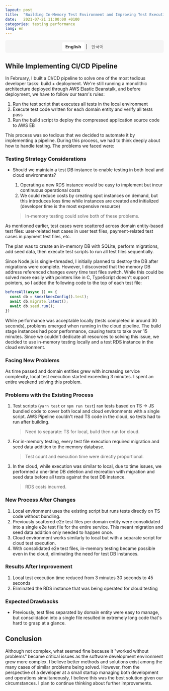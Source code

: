 ```yaml
---
layout: post
title:  "Building In-Memory Test Environment and Improving Test Execution Time"
date:   2021-07-21 11:00:00 +0100
categories: testing performance
lang: en
---
```


<div class="language-switch">
  <a href="#" onclick="switchLanguage('en'); return false;" id="lang-en" class="active">English</a> | 
  <a href="#" onclick="switchLanguage('ko'); return false;" id="lang-ko">한국어</a>
</div>

<div id="content-en" class="lang-content">

## While Implementing CI/CD Pipeline

In February, I built a CI/CD pipeline to solve one of the most tedious developer tasks: build + deployment. We're still running a monolithic architecture deployed through AWS Elastic Beanstalk, and before deployment, we have to follow our team's rules:

1. Run the test script that executes all tests in the local environment
2. Execute test code written for each domain entity and verify all tests pass
3. Run the build script to deploy the compressed application source code to AWS EB

This process was so tedious that we decided to automate it by implementing a pipeline. During this process, we had to think deeply about how to handle testing. The problems we faced were:

### Testing Strategy Considerations

- Should we maintain a test DB instance to enable testing in both local and cloud environments?
    1. Operating a new RDS instance would be easy to implement but incur continuous operational costs
    2. We could reduce costs by creating spot instances on demand, but this introduces loss time while instances are created and initialized (developer time is the most expensive resource)

    > In-memory testing could solve both of these problems.

As mentioned earlier, test cases were scattered across domain entity-based test files: user-related test cases in user test files, payment-related test cases in payment test files, etc.

The plan was to create an in-memory DB with SQLite, perform migrations, add seed data, then execute test scripts to run all test files sequentially.

Since Node.js is single-threaded, I initially planned to destroy the DB after migrations were complete. However, I discovered that the memory DB address referenced changes every time test files switch. While this could be solved more easily with pointers like in C, TypeScript doesn't support pointers, so I added the following code to the top of each test file:

```typescript
beforeAll(async () => {
  const db = knex(knexConfig().test);
  await db.migrate.latest();
  await db.seed.run();
})
```

While performance was acceptable locally (tests completed in around 30 seconds), problems emerged when running in the cloud pipeline. The build stage instances had poor performance, causing tests to take over 15 minutes. Since we couldn't dedicate all resources to solving this issue, we decided to use in-memory testing locally and a test RDS instance in the cloud environment.

### Facing New Problems

As time passed and domain entities grew with increasing service complexity, local test execution started exceeding 3 minutes. I spent an entire weekend solving this problem.

### Problems with the Existing Process

1. Test scripts (`yarn test` or `npm run test`) ran tests based on TS → JS bundled code to cover both local and cloud environments with a single script. AWS Pipeline couldn't read TS code in the cloud, so tests had to run after building.
    > Need to separate: TS for local, build then run for cloud.

2. For in-memory testing, every test file execution required migration and seed data addition to the memory database.
    > Test count and execution time were directly proportional.

3. In the cloud, while execution was similar to local, due to time issues, we performed a one-time DB deletion and recreation with migration and seed data before all tests against the test DB instance.
    > RDS costs incurred.

### New Process After Changes

1. Local environment uses the existing script but runs tests directly on TS code without bundling.
2. Previously scattered e2e test files per domain entity were consolidated into a single e2e test file for the entire service. This meant migration and seed data addition only needed to happen once.
3. Cloud environment works similarly to local but with a separate script for cloud test execution.
4. With consolidated e2e test files, in-memory testing became possible even in the cloud, eliminating the need for test DB instances.

### Results After Improvement

1. Local test execution time reduced from 3 minutes 30 seconds to 45 seconds
2. Eliminated the RDS instance that was being operated for cloud testing

### Expected Drawbacks

- Previously, test files separated by domain entity were easy to manage, but consolidation into a single file resulted in extremely long code that's hard to grasp at a glance.

## Conclusion

Although not complex, what seemed fine because it "worked without problems" became critical issues as the software development environment grew more complex. I believe better methods and solutions exist among the many cases of similar problems being solved. However, from the perspective of a developer at a small startup managing both development and operations simultaneously, I believe this was the best solution given our circumstances. I plan to continue thinking about further improvements.

</div>

<div id="content-ko" class="lang-content" style="display: none;">

## CI/CD 파이프라인을 구현하면서

올 2월 개발자의 귀찮은 업무 중 하나인 빌드 + 배포를 해결하기 위해 CI/CD 파이프라인을 구축했다. 아직까지는 모놀리틱 아키텍쳐로 AWS EB을 통해 애플리케이션을 배포, 관리하고 있고 배포 전에는 특별하진 않지만 우리 팀 많의 룰을 지켜야 한다. 룰은 다음과 같다.

1. 로컬 환경에서 전체 테스트를 진행하는 테스트 스크립트 실행한다.
2. 각 도메인 엔티티 별로 작성된 테스트코드를 실행하고 문제 없이 통과가 되었는지 확인한다.
3. 빌드 스크립트를 실행해서 압축된 애플리케이션 소스코드를 AWS EB에 배포를 한다.

이 절차가 너무 귀찮은 나머지, 우리는 이 과정을 자동화해보기로 했고 파이프라인을 구현하게 되었는데 테스트를 어떻게 할 것인지에 대해 많은 고민을 하게 되었다. 당시에 부딪힌 문제는 다음과 같다.

### 고민해 보아야할 문제, 테스트 방식

- 로컬과 클라우드 환경 모두 테스트를 해볼 수 있도록 해야하는데 테스트용 DB 인스턴스를 운영할 것인가?
    1. 새로운 RDS인스턴스를 운영하게 되면, 구현은 쉽겠지만, 인스턴스에 대한 운영 비용이 지속적으로 발생함.
    2. 사용할 때 마다 스팟 인스턴스를 만들어 비용을 줄일 수 있지만, 이런 경우에는 인스턴스가 생성되고 운영될 때 까지 loss time이 존재 (가장 비싼 자원은 개발자의 시간이라고 생각)

    > 인 메모리 테스트를 통해서 위의 두 가지 문제점을 모두 해결해 볼 수 있을 것 같다.

앞 서 언급한 것 처럼, 유저 관련 테스트 케이스는 유저 테스트 파일에, 결제 관련 테스트 케이스는 결제 테스트 파일과 같이 도메인 엔티티 기반으로 테스트 파일이 산재 되어 있다.

SQLite 로 인메모리에 DB를 생성하고, 마이그레이션 작업과 시드데이터를 추가한 뒤에 테스트 스크립트를 실행하면 전체 테스트 파일을 순차적으로 실행한다.

node.js 는 싱글스레드 이기 때문에 메모리에 DB가 생성되고 마이그레이션 작업이 끝나면 해당 DB를 날려버릴 생각이었지만, 테스트 파일이 바뀔 때 마다 참조하는 메모리 상 DB 주소가 변한다는 것을 알게 되었다. C와 같이 포인터가 있다면 조금 수월하게 해결할 수 있을 것 같은데, 타입스크립트에서는 포인터를 사용할 수 없기에, 각각의 테스트 파일 상단에 다음과 같은 코드를 추가했다.

```typescript
beforeAll(async () => {
  const db = knex(knexConfig().test);
  await db.migrate.latest();
  await db.seed.run();
})
```

로컬에서는 성능이 나쁘지 않아 오래 30초 내외로 끝났던 테스트 코드가 클라우드 상의 파이프라인을 타게 되었을 때 문제를 감지하게 되었다. 파이프라인의 빌드 단계에서 사용하는 인스턴스의 성능이 좋지 못해 테스트 실행에만 15분 이상의 시간이 소요되고 있었던 것. 해당 이슈를 해결하는데 모든 리소스를 투입할 수 없기에 로컬에서는 인메모리 상태로, 클라우드 환경에서는 테스트용 RDS인스턴스를 이용하는 것으로 결정 했다.

### 새로운 문제에 직면

시간이 지나면서 도메인 엔티티가 점점 많아지고 서비스가 복잡해질 수 록 로컬 환경에서도 테스트를 실행하면 3분이 넘어가기 시작했다. 주말을 꼬박 반납하면서 문제를 해결했다.

### 기존 프로세스의 문제점

1. 테스트 스크립트(`yarn test` 혹은 `npm run test`) 실행 시에 TS → JS 로 번들링 된 코드를 기반으로 테스트를 수행. 이는 하나의 스크립트 실행으로 로컬과 클라우드 환경 모두 커버하기 위함. AWS Pipeline 을 소스코드가 타기 시작하면 클라우드 환경에서 TS 코드를 읽지 못하기 때문에 빌드 후에 테스트를 실행.
    > 로컬 환경에서는 TS로 클라우드 환경에서는, 빌드 후 실행하도록 나눌 필요성.

2. 인 메모리 테스트를 하기 위해서 모든 테스트 파일 실행 이전에 메모리 상에 존재하는 데이터베이스를  마이그레이션과, 시드데이터를 추가해야하는 번거로운 작업을 수행.
    > 테스트 셋의 갯수 증가와 소요되는 시간이 정비례

3. 클라우드에서는 로컬과 동일하게 수행되었지만, 클라우드 환경에서는 해당 작업을 실행했을 때에 소요되는 시간 이슈로 테스트용 DB 인스턴스를 대상으로 전체 테스트 시작 전 최초 1회 DB를 삭제한 뒤에 다시 생성하고 마이그레이션과 시드데이터를 추가하는 작업을 수행하고나서 테스트 케이스를 수행.
    > RDS 비용 발생

### 변경 후 프로세스

1. 로컬환경에서는 기존 스크립트를 그대로 사용. 다만 번들링 작업하지 않고 TS 기반 코드 그대로 테스트를 수행.
2. 기존에는 도메인 엔티티별로 e2e테스트 파일이 구성되어있었지만, 전체 서비스에 e2e 기반 테스트 파일을 하나로 통합. 그 결과 해당 테스트 파일 실행 전 마이그레이션과 시드데이터를 추가하는 작업을 한 번만 수행하도록 변경.
3. 클라우드 환경에서는 로컬과 동일하게 동작하지만 클라우스 상에서 테스트를 실행하는 별도의 스크립트를 추가.
4. e2e테스트 파일이 하나로 통합 되었기 때문에 소요 시간 때문에 이용하지 못했던 인 메모리 테스트가 가능하며 테스트용 DB인스턴스가 필요 없어짐.

### 개선 후 결과

1. 로컬에서의 테스트 케이스 수행 시간이 기존 3분 30초대에서 45초로 단축
2. 클라우드 환경에서의 테스트를 이유로 운영 중이었던 RDS 인스턴스 제거

### 예상되는 단점

- 기존에는 도메인 엔티티 별로 테스트 파일이 나뉘어 있어 관리가  수월했지만, 하나의 파일로 통합이 되어 파일 내의 코드가 엄청나게 길어지고, 한 눈에 들어오지 않는다.

## 결론

복잡하지는 않았지만 앞으로 어떻게 변할지 모르는 소프트웨어 개발환경에서 지금 문제 없이 실행되기에 괜찮다고 생각했던 부분들이 복잡해질 수록 치명적인 문제를 초래했다. 위와 같은 고민을 하고 해결한 많은 사례 중에 분명히 더 좋은 방법들과 해결책이 존재할 것이라 믿고 생각한다. 다만 현재 내가 처한 개발과 운영환경 관리를 동시에 해나가는 일반적인 작은 스타트업의 개발자 입장에서는 최선이라 생각하기에 변경 하게 되었다. 더 개선할 수 있도록 고민할 예정이다.

</div>

<script>
function switchLanguage(lang) {
  // Hide all content
  document.querySelectorAll('.lang-content').forEach(function(el) {
    el.style.display = 'none';
  });
  
  // Show selected language content
  document.getElementById('content-' + lang).style.display = 'block';
  
  // Update active button
  document.querySelectorAll('.language-switch a').forEach(function(el) {
    el.classList.remove('active');
  });
  document.getElementById('lang-' + lang).classList.add('active');
  
  // Save preference
  localStorage.setItem('preferred-language', lang);
}

// Load preferred language on page load
document.addEventListener('DOMContentLoaded', function() {
  const preferredLang = localStorage.getItem('preferred-language') || 'en';
  switchLanguage(preferredLang);
});
</script>

<style>
.language-switch {
  margin-bottom: 20px;
  padding: 10px;
  background: #f5f5f5;
  border-radius: 5px;
  text-align: center;
}

.language-switch a {
  padding: 5px 10px;
  text-decoration: none;
  color: #666;
}

.language-switch a.active {
  font-weight: bold;
  color: #333;
  background: white;
  border-radius: 3px;
  padding: 5px 10px;
}

.language-switch a:hover {
  color: #000;
}
</style>